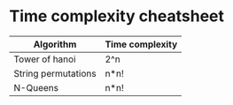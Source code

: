 # Time complexity cheatsheet

| Algorithm | Time complexity |
| -- | -- |
| Tower of hanoi | 2^n |
| String permutations | n*n! |
| N-Queens | n*n! |

